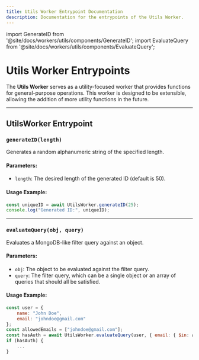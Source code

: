```yaml
---
title: Utils Worker Entrypoint Documentation
description: Documentation for the entrypoints of the Utils Worker.
---
```


import GenerateID from '@site/docs/workers/utils/components/GenerateID';
import EvaluateQuery from '@site/docs/workers/utils/components/EvaluateQuery';

# Utils Worker Entrypoints

The **Utils Worker** serves as a utility-focused worker that provides functions for general-purpose operations. This worker is designed to be extensible, allowing the addition of more utility functions in the future.

---

## **UtilsWorker Entrypoint**

### **`generateID(length)`**

Generates a random alphanumeric string of the specified length.

#### **Parameters**:
- `length`: The desired length of the generated ID (default is 50).

#### **Usage Example**:

```javascript showLineNumbers
const uniqueID = await UtilsWorker.generateID(25);
console.log("Generated ID:", uniqueID);
```

<GenerateID />

---

### **`evaluateQuery(obj, query)`**

Evaluates a MongoDB-like filter query against an object.

#### **Parameters**:
- `obj`: The object to be evaluated against the filter query.
- `query`: The filter query, which can be a single object or an array of queries that should all be satisfied.

#### **Usage Example**:

```javascript showLineNumbers
const user = {
    name: "John Doe",
    email: "johndoe@gmail.com"
};
const allowedEmails = ["johndoe@gmail.com"];
const hasAuth = await UtilsWorker.evaluateQuery(user, { email: { $in: allowedEmails } });
if (hasAuth) {
    ...
}
```

<EvaluateQuery />